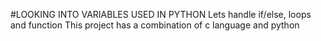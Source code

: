 #LOOKING INTO VARIABLES USED IN PYTHON
Lets handle if/else, loops and function
This project has a combination of c language and python
